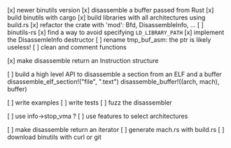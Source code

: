 [x] newer binutils version
[x] disassemble a buffer passed from Rust
[x] build binutils with cargo
[x] build libraries with all architectures using build.rs
[x] refactor the crate with 'mod': Bfd, DisassembleInfo, ...
[ ] binutils-rs
[x] find a way to avoid specifying `LD_LIBRARY_PATH`
[x] implement the DisassemleInfo destructor
[ ] rename tmp_buf_asm: the ptr is likely useless!
[ ] clean and comment functions

[x] make disassemble return an Instruction structure

[ ] build a high level API to disassemble a section from an ELF and a buffer
    disassemble_elf_section!("file", ".text")
    disassemble_buffer!((arch, mach), buffer)

[ ] write examples
[ ] write tests
[ ] fuzz the disassembler

[ ] use info->stop_vma ?
[ ] use features to select architectures

[ ] make disassemble return an iterator
[ ] generate mach.rs with build.rs
[ ] download binutils with curl or git
